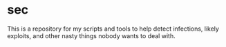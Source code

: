 # sec

This is a repository for my scripts and tools to help detect infections, likely exploits, and other nasty things nobody wants to deal with.
